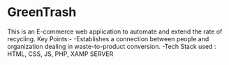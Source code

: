 # GreenTrash
This is an E-commerce web application to automate and extend the rate of recycling. 
Key Points:-
-Establishes a connection between people and organization dealing in waste-to-product conversion.
-Tech Stack used : HTML, CSS, JS, PHP, XAMP SERVER
